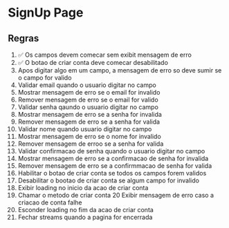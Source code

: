 # SignUp Page

## Regras

1. ✅ Os campos devem comecar sem exibit mensagem de erro
2. ✅ O botao de criar conta deve comecar desabilitado
3. Apos digitar algo em um campo, a mensagem de erro so deve sumir se o campo for valido
4. Validar email quando o usuario digitar no campo
5. Mostrar mensagem de erro se o email for invalido
6. Remover mensagem de erro se o email for valido
7. Validar senha qaundo o usuario digitar no campo
8. Mostrar mensagem de erro se a senha for invalida
9. Remover mensagem de erro se a senha for valida
10. Validar nome quando usuario digitar no campo
11. Mostrar mensagem de erro se o nome for invalido
12. Remover mensagem de erroo se a senha for valida
13. Validar confirmacao de senha quando o usuario digitar no campo
14. Mostrar mensagem de erro se a confirmacao de senha for invalida
15. Remover mensagem de erro se a confirmmacao de senha for valida
16. Habilitar o botao de criar conta se todos os campos forem validos
17. Desabilitar o bootao de criar conta se algum campo for invalido
18. Exibir loading no inicio da acao de criar conta
19. Chamar o metodo de criar conta 
20 Exibir mensagem de erro caso a criacao de conta falhe
21. Esconder loading no fim da acao de criar conta
22. Fechar streams quando a pagina for encerrada